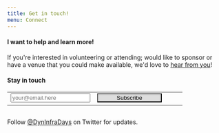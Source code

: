 ```yaml
---
title: Get in touch!
menu: Connect
---
```


#### I want to help and learn more!

If you're interested in volunteering or attending; would like to sponsor or have a venue that you could make available, we'd love to [hear from you](mailto:info@dynamicinfradays.org)!

#### Stay in touch

<!-- Begin MailChimp Signup Form -->
<div id="mc_embed_signup" style="margin: 15px 0 30px 0;">
  <form action="//random.us10.list-manage.com/subscribe/post?u=27ad0ec0e040d8cb661d8d360&amp;id=0ff502cf99" method="post" id="mc-embedded-subscribe-form" name="mc-embedded-subscribe-form" class="validate" target="_blank" novalidate>
    <div id="mc_embed_signup_scroll">
      <!-- <label>Get notified about event updates and ticket availability</label> -->
      <div class="mc-field-group">
      <table style="border:none;vertical-align:middle;"><tr style="height:30px;vertical-align:middle;">
      <td style="min-width:100px;border:none;vertical-align:top;"><input type="email" value="" name="EMAIL" class="required email" placeholder="your@email.here" id="mce-EMAIL"></td>
      <td style="min-width:190px;border:none;vertical-align:top;"><input style="background:#ddd; width:150px" type="submit" value="Subscribe" name="subscribe" id="mc-embedded-subscribe" class="button"></td>
      </tr></table>
      </div>
      <div id="mce-responses" class="clear">
        <div class="response" id="mce-error-response" style="display:none"></div>
        <div class="response" id="mce-success-response" style="display:none"></div>
      </div>    <!-- real people should not fill this in and expect good things - do not remove this or risk form bot signups-->
      <div style="position: absolute; left: -5000px;"><input type="text" name="b_27ad0ec0e040d8cb661d8d360_0ff502cf99" tabindex="-1" value=""></div>
    </div>
  </form>
</div>
<!--End mc_embed_signup-->

Follow <a href="http://twitter.com/DynInfraDays">@DynInfraDays</a> on Twitter for updates.
